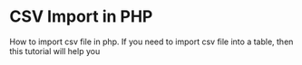 # CSV Import in PHP
How to import csv file in php. If you need to import csv file into a table, then this tutorial will help you

